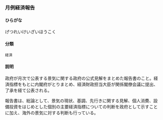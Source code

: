 <div style="display:none;">

## [あ行](securities-terms?id=あ行)
## [か行](securities-terms?id=か行)

</div>

### 月例経済報告

#### ひらがな

げつれいけいざいほうこく

#### 分類

`経済`

#### 説明

政府が月次で公表する景気に関する政府の公式見解をまとめた報告書のこと。経済指標をもとに内閣府がとりまとめ、経済財政担当大臣が関係閣僚会議に提出、了承を経て公表される。
 
報告書は、総論として、景気の現状、基調、先行きに関する見解、個人消費、設備投資をはじめとした個別の主要経済指標についての判断を政府として示すことに加え、海外の景気に対する判断も行っている。

<div style="display:none;">

## [さ行](securities-terms?id=さ行)
## [た行](securities-terms?id=た行)
## [な行](securities-terms?id=な行)
## [は行](securities-terms?id=は行)
## [ま行](securities-terms?id=ま行)
## [や行](securities-terms?id=や行)
## [ら行](securities-terms?id=ら行)
## [わ行](securities-terms?id=わ行)
## [英数字・記号](securities-terms?id=英数字・記号)

</div>

